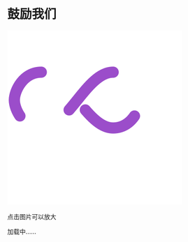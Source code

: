 <!-- Start sponsor.html -->
<div class="my--sponsor">
	<h1>
		鼓励我们
	</h1>
	<div class="qrcode">
		<!-- -->
		<img src="./src/loading.svg" alt="赞赏二维码"
			data-fancybox-group="ERSS_mingyan_pic"
			data-src="https://s-sh-1943-pic1.oss.dogecdn.com/2021/05/04/1zfBCJSGmbKcs9e.png"
			class="mdui-hoverable fancybox lazyload" onload="lazyload();fancybox()" />
		<!-- -->
		<p class="qrcode-text">
			点击图片可以放大
		</p>
		<!-- -->
	</div>
	<!-- -->
	<div class="sponsor-table">加载中……</div>
	<!-- -->
	<script>
		function fancybox() { $(".fancybox").fancybox({ buttons: ["zoom", "share", "slideShow", "fullScreen", "download", "close"], lang: "zh-cn", i18n: { "zh-cn": { CLOSE: "关闭", NEXT: "下一张", PREV: "前一张", ERROR: "图片加载失败， <br/> 请稍后再试。", FULL_SCREEN: "全屏", THUMBS: "略缩图", DOWNLOAD: "下载", SHARE: "分享", ZOOM: "缩放" } } }); };
		lazyload();
		(async function () {
			await fetch("./api/get-sponsor-list?t=_" + new Date().getTime())
				.then(r => r.json())
				.then(function (res) {
					let table = `
<table class="table">
  <thead>
    <tr>
      <th>昵称</th>
      <th>金额</th>
      <th>时间</th>
	  <th>备注</th>
    </tr>
  </thead>
  <tbody>`
					let rep = `
    <tr class="{isactive} mdui-hoverable">
      <td>{name}</td>
      <td>{sum}</td>
	  <td>{time}</td>
	  <td>{msg}</td>
    </tr>`;
					for (let i in res) {
						if(!res[i].name) continue;
						table += rep
						.replace(`{name}`, res[i].name)
						.replace(`{time}`, new Date(res[i].time).toLocaleString())
						.replace(`{sum}`, res[i].sum)
						.replace(`{msg}`, res[i].msg ? res[i].msg : "无")
						.replace(`{isactive}`, i %2 == 0 ? "active" : "")
					};
					table += ` </tbody></table>`
					$(".sponsor-table").html(marked(table));
				})
		})()
	</script>
</div>
<!-- END sponsor.html -->